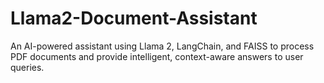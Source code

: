 # Llama2-Document-Assistant
An AI-powered assistant using Llama 2, LangChain, and FAISS to process PDF documents and provide intelligent, context-aware answers to user queries.

